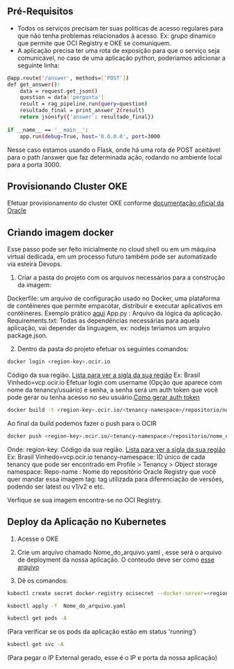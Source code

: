 ## Pré-Requisitos
- Todos os serviços precisam ter suas politicas de acesso regulares para que não tenha problemas relacionados á acesso. Ex: grupo dinamico que permite que OCI Registry e OKE se comuniquem.
- A aplicação precisa ter uma rota de exposição para que o serviço seja comunicável, no caso de uma aplicação python, poderiamos adicionar a seguinte linha:
```bash
@app.route('/answer', methods=['POST'])
def get_answer():
    data = request.get_json()
    question = data['pergunta']
    result = rag_pipeline.run(query=question)
    resultado_final = print_answer_2(result)
    return jsonify({'answer': resultado_final})
    
if __name__ == '__main__':
    app.run(debug=True, host='0.0.0.0', port=3000
```
Nesse caso estamos usando o Flask, onde há uma rota de POST aceitável para o path /answer que faz determinada ação, rodando no ambiente local para a porta 3000.

## Provisionando Cluster OKE
Efetuar provisionamento do cluster OKE conforme [documentação oficial da Oracle](https://docs.oracle.com/en-us/iaas/Content/ContEng/Tasks/contengcreatingclusterusingoke_topic-Using_the_Console_to_create_a_Quick_Cluster_with_Default_Settings.htm#create-quick-cluster)

## Criando imagem docker

Esse passo pode ser feito inicialmente no cloud shell ou em um máquina virtual dedicada, em um processo futuro também pode ser automatizado via esteira Devops.

1. Criar a pasta do projeto com os arquivos necessários para a construção da imagem:

Dockerfile: um arquivo de configuração usado no Docker, uma plataforma de contêineres que permite empacotar, distribuir e executar aplicativos em contêineres. Exemplo prático  [aqui](https://github.com/AndressaSiqueira/Laboratorios/blob/main/Aplica%C3%A7%C3%A3oemOKE/Dockerfile.txt)
App.py : Arquivo da lógica da aplicação.
Requirements.txt: Todas as dependências necessárias para aquela aplicação, vai depender da linguagem, ex: nodejs teriamos um arquivo package.json.

2. Dentro da pasta do projeto efetuar os seguintes comandos:
```bash
docker login <region-key>.ocir.io
```
Código da sua região. [Lista para ver a sigla da sua região](https://docs.oracle.com/pt-br/iaas/Content/General/Concepts/regions.htm) Ex: Brasil Vinhedo=vcp.ocir.io
Efetuar login com username (Opção que aparece com nome da tenancy/usuário) e senha, a senha será um auth token que você pode gerar ou tenha acesso no seu usuário.[Como gerar auth token](https://docs.oracle.com/en-us/iaas/Content/Registry/Tasks/registrygettingauthtoken.htm)

```bash
docker build -t <region-key>.ocir.io/<tenancy-namespace>/repositorio/nome_da_imagem .
```
Ao final da build podemos fazer o push para o OCIR

```bash
docker push <region-key>.ocir.io/<tenancy-namespace>/repositorio/nome_da_imagem
```

Onde:
region-key: Código da sua região. [Lista para ver a sigla da sua região](https://docs.oracle.com/pt-br/iaas/Content/General/Concepts/regions.htm) Ex: Brasil Vinhedo=vcp.ocir.io
tenancy-namespace: ID único de cada tenancy que pode ser encontrado em Profile > Tenancy > Object storage namespace:
Repo-name : Nome do repositório Oracle Registry que você quer mandar essa imagem
tag: tag utilizada para diferenciação de versões, podendo ser latest ou v1/v2 e etc.

Verfique se sua imagem encontra-se no OCI Registry.

## Deploy da Aplicação no Kubernetes

1. Acesse o OKE 
2. Crie um arquivo chamado Nome_do_arquivo.yaml , esse será o arquivo de deployment da nossa aplicação. 
O conteudo deve ser como [esse arquivo](https://github.com/AndressaSiqueira/Laboratorios/blob/main/Aplica%C3%A7%C3%A3oemOKE/manifesto_oke.yaml)

3. Dê os comandos:
```bash
kubectl create secret docker-registry ocisecret --docker-server=<region-key>.ocir.io --docker-username='<tenancy-namespace>/<oci-username>' --docker-password='<oci-auth-token>' --docker-email='<email-address>'
```
```bash
kubectl apply -f  Nome_do_arquivo.yaml
```
```bash
kubectl get pods -A 
```
(Para verificar se os pods da aplicação estão em status 'running')
```bash
kubectl get svc -A 
```
(Para pegar o IP External gerado, esse é o IP e porta da nossa aplicação)
